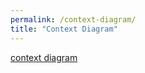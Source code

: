 ```yaml
---
permalink: /context-diagram/
title: "Context Diagram"
---
```


[context diagram](../assets/diagrams/context-diagram.drawio.svg)